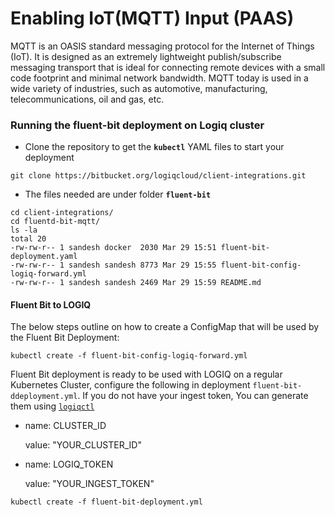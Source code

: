 # Enabling IoT(MQTT) Input  (PAAS)

MQTT is an OASIS standard messaging protocol for the Internet of Things (IoT). It is designed as an extremely lightweight publish/subscribe messaging transport that is ideal for connecting remote devices with a small code footprint and minimal network bandwidth. MQTT today is used in a wide variety of industries, such as automotive, manufacturing, telecommunications, oil and gas, etc.

### Running the fluent-bit deployment on Logiq cluster

* Clone the repository to get the **`kubectl`** YAML files to start your deployment

```
git clone https://bitbucket.org/logiqcloud/client-integrations.git
```

* The files needed are under folder **`fluent-bit`**

```
cd client-integrations/
cd fluentd-bit-mqtt/
ls -la
total 20
-rw-rw-r-- 1 sandesh docker  2030 Mar 29 15:51 fluent-bit-deployment.yaml
-rw-rw-r-- 1 sandesh sandesh 8773 Mar 29 15:55 fluent-bit-config-logiq-forward.yml
-rw-rw-r-- 1 sandesh sandesh 2469 Mar 29 15:59 README.md
```

#### Fluent Bit to LOGIQ

The below steps outline on how to create a ConfigMap that will be used by the Fluent Bit Deployment:

```
kubectl create -f fluent-bit-config-logiq-forward.yml
```

Fluent Bit deployment is ready to be used with LOGIQ on a regular Kubernetes Cluster, configure the following in deployment `fluent-bit-ddeployment.yml`. If you do not have your ingest token, You can generate them using [`logiqctl`](https://docs.logiq.ai/logiq-server/agentless/generating-secure-ingest-token)

*   name: CLUSTER\_ID

    value: "YOUR\_CLUSTER\_ID"
*   name: LOGIQ\_TOKEN

    value: "YOUR\_INGEST\_TOKEN"

```
kubectl create -f fluent-bit-deployment.yml
```

